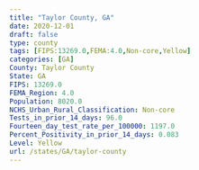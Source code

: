 ```yaml
---
title: "Taylor County, GA"
date: 2020-12-01
draft: false
type: county
tags: [FIPS:13269.0,FEMA:4.0,Non-core,Yellow]
categories: [GA]
County: Taylor County
State: GA
FIPS: 13269.0
FEMA_Region: 4.0
Population: 8020.0
NCHS_Urban_Rural_Classification: Non-core
Tests_in_prior_14_days: 96.0
Fourteen_day_test_rate_per_100000: 1197.0
Percent_Positivity_in_prior_14_days: 0.083
Level: Yellow
url: /states/GA/taylor-county
---
```



